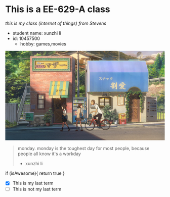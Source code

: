 # This is a EE-629-A class
*this is my class (internet of things)  from Stevens*

* student name: xunzhi li
* id: 10457500
  * hobby: games,movies

![GitHub Logo](https://github.com/XunzhiLi/EE-629-A/blob/e62df2dcdfdc61eb8b2761c3ec0e4e6ad96e9797/WechatIMG31.jpeg)

> monday. monday is the toughest day for most people, because people all know it's a workday
> - xunzhi li

if (isAwesome){
  return true
}

- [x] This is my last term
- [ ] This is not my last term
